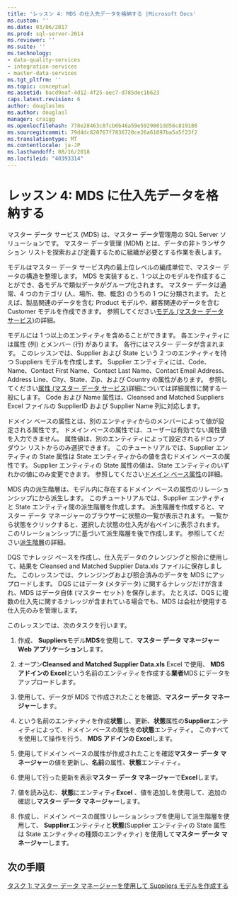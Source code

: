 ```yaml
---
title: 'レッスン 4: MDS の仕入先データを格納する |Microsoft Docs'
ms.custom: ''
ms.date: 03/06/2017
ms.prod: sql-server-2014
ms.reviewer: ''
ms.suite: ''
ms.technology:
- data-quality-services
- integration-services
- master-data-services
ms.tgt_pltfrm: ''
ms.topic: conceptual
ms.assetid: bacd9eaf-4d12-4f25-aec7-d785dec1b623
caps.latest.revision: 6
author: douglaslms
ms.author: douglasl
manager: craigg
ms.openlocfilehash: 778e28463c8fcb6b46a59e5929801dd56c819186
ms.sourcegitcommit: 79d4dc820767f7836720ce26a61097ba5a5f23f2
ms.translationtype: MT
ms.contentlocale: ja-JP
ms.lasthandoff: 08/16/2018
ms.locfileid: "40393314"
---
```

# <a name="lesson-4-storing-supplier-data-in-mds"></a>レッスン 4: MDS に仕入先データを格納する
  マスター データ サービス (MDS) は、マスター データ管理用の SQL Server ソリューションです。 マスター データ管理 (MDM) とは、データの非トランザクション リストを探索および定義するために組織が必要とする作業を表します。  
  
 モデルはマスター データ サービス内の最上位レベルの編成単位で、マスター データの構造を整理します。 MDS を実装すると、1 つ以上のモデルを作成することができ、各モデルで類似データがグループ化されます。 マスター データは通常、4 つのカテゴリ (人、場所、物、概念) のうちの 1 つに分類されます。 たとえば、製品関連のデータを含む Product モデルや、顧客関連のデータを含む Customer モデルを作成できます。 参照してください[モデル (マスター データ サービス)](http://msdn.microsoft.com/library/ee633746.aspx)の詳細。  
  
 モデルには 1 つ以上のエンティティを含めることができます。 各エンティティには属性 (列) とメンバー (行) があります。 各行にはマスター データが含まれます。 このレッスンでは、Supplier および State という 2 つのエンティティを持つ Suppliers モデルを作成します。 Supplier エンティティには、Code、Name、Contact First Name、Contact Last Name、Contact Email Address、Address Line、City、State、Zip、および Country の属性があります。 参照してください[属性 (マスター データ サービス)](http://msdn.microsoft.com/library/ee633745.aspx)詳細については詳細属性に関する一般にします。 Code および Name 属性は、Cleansed and Matched Suppliers Excel ファイルの SupplierID および Supplier Name 列に対応します。  
  
 ドメイン ベースの属性とは、別のエンティティからのメンバーによって値が設定される属性です。 ドメイン ベースの属性では、ユーザーは有効でない属性値を入力できません。 属性値は、別のエンティティによって設定されるドロップダウン リストからのみ選択できます。 このチュートリアルでは、Supplier エンティティの State 属性は State エンティティからの値を含むドメイン ベースの属性です。 Supplier エンティティの State 属性の値は、State エンティティのいずれかの値にのみ変更できます。 参照してください[ドメイン ベース属性](../master-data-services/domain-based-attributes-master-data-services.md)の詳細。  
  
 MDS 内の派生階層は、モデル内に存在するドメイン ベースの属性のリレーションシップにから派生します。 このチュートリアルでは、Supplier エンティティと State エンティティ間の派生階層を作成します。 派生階層を作成すると、マスター データ マネージャーのブラウザーに状態の一覧が表示されます。 一覧から状態をクリックすると、選択した状態の仕入先が右ペインに表示されます。 このリレーションシップに基づいて派生階層を後で作成します。 参照してください[派生階層](../master-data-services/derived-hierarchies-master-data-services.md)の詳細。  
  
 DQS でナレッジ ベースを作成し、仕入先データのクレンジングと照合に使用して、結果を Cleansed and Matched Supplier Data.xls ファイルに保存しました。 このレッスンでは、クレンジングおよび照合済みのデータを MDS にアップロードします。 DQS にはデータ (メタデータ) に関するナレッジだけが含まれ、MDS はデータ自体 (マスター セット) を保存します。 たとえば、DQS に複数の仕入先に関するナレッジが含まれている場合でも、MDS は会社が使用する仕入先のみを管理します。  
  
 このレッスンでは、次のタスクを行います。  
  
1.  作成、 **Suppliers**モデル**MDS**を使用して、**マスター データ マネージャー Web アプリケーション**します。  
  
2.  オープン**Cleansed and Matched Supplier Data.xls** Excel で使用、 **MDS アドインの Excel**という名前のエンティティを作成する**業者**MDS にデータをアップロードします。  
  
3.  使用して、データが MDS で作成されたことを確認、**マスター データ マネージャー**します。  
  
4.  という名前のエンティティを作成**状態**し、更新、**状態**属性の**Supplier**エンティティによって、ドメイン ベースの属性を**の状態**エンティティ。 このすべてを使用して操作を行う、 **MDS アドインの Excel**します。  
  
5.  使用してドメイン ベースの属性が作成されたことを確認**マスター データ マネージャー**の値を更新し、**名前**の属性、**状態**エンティティ。  
  
6.  使用して行った更新を表示**マスター データ マネージャー**で**Excel**します。  
  
7.  値を読み込む、**状態**にエンティティ**Excel** 、値を追加しを使用して、追加の確認し**マスター データ マネージャー**します。  
  
8.  作成し、ドメイン ベースの属性リレーションシップを使用して派生階層を使用して、 **Supplier**エンティティと**状態**(Supplier エンティティの State 属性は State エンティティの種類のエンティティ) を使用して**マスター データ マネージャー**します。  
  
## <a name="next-step"></a>次の手順  
 [タスク 1: マスター データ マネージャーを使用して Suppliers モデルを作成する](../../2014/tutorials/task-1-creating-suppliers-model-using-master-data-manager.md)  
  
  

